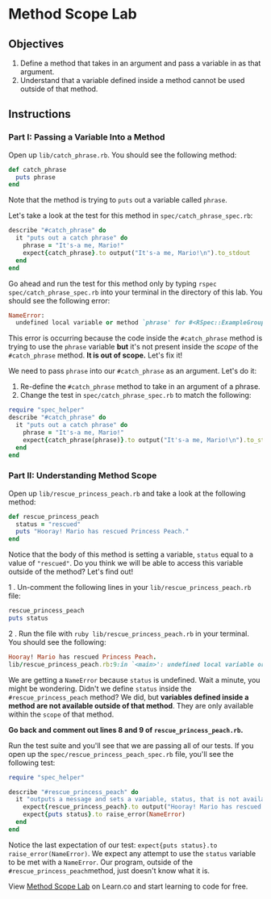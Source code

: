    # Method Scope Lab

## Objectives

1. Define a method that takes in an argument and pass a variable in as that argument.
2. Understand that a variable defined inside a method cannot be used outside of that method.

## Instructions

### Part I: Passing a Variable Into a Method

Open up `lib/catch_phrase.rb`. You should see the following method:

```ruby
def catch_phrase
  puts phrase
end
```

Note that the method is trying to `puts` out a variable called `phrase`.

Let's take a look at the test for this method in `spec/catch_phrase_spec.rb`:

```ruby
describe "#catch_phrase" do
  it "puts out a catch phrase" do
    phrase = "It's-a me, Mario!"
    expect{catch_phrase}.to output("It's-a me, Mario!\n").to_stdout
  end
end
```

Go ahead and run the test for this method only by typing `rspec
spec/catch_phrase_spec.rb` into your terminal in the directory of this lab. You
should see the following error:

```ruby
NameError:
  undefined local variable or method `phrase' for #<RSpec::ExampleGroups::CatchPhrase:0x007f87b9cf04c0>
```

This error is occurring because the code inside the `#catch_phrase` method is
trying to use the `phrase` variable **but** it's not present inside the _scope_
of the `#catch_phrase` method. **It is out of scope.** Let's fix it!

We need to pass `phrase` into our `#catch_phrase` as an argument. Let's do it:

1. Re-define the `#catch_phrase` method to take in an argument of a phrase.
2. Change the test in `spec/catch_phrase_spec.rb` to match the following:

```ruby
require "spec_helper"
describe "#catch_phrase" do
  it "puts out a catch phrase" do
    phrase = "It's-a me, Mario!"
    expect{catch_phrase(phrase)}.to output("It's-a me, Mario!\n").to_stdout
  end
end
```

### Part II: Understanding Method Scope

Open up `lib/rescue_princess_peach.rb` and take a look at the following method:

```ruby
def rescue_princess_peach
  status = "rescued"
  puts "Hooray! Mario has rescued Princess Peach."
end
```

Notice that the body of this method is setting a variable, `status` equal to a
value of `"rescued"`. Do you think we will be able to access this variable
outside of the method? Let's find out!

1 . Un-comment the following lines in your `lib/rescue_princess_peach.rb` file:

```ruby
rescue_princess_peach
puts status
```

2 . Run the file with `ruby lib/rescue_princess_peach.rb` in your terminal. You should see the following:

```ruby
Hooray! Mario has rescued Princess Peach.
lib/rescue_princess_peach.rb:9:in `<main>': undefined local variable or method `status' for main:Object (NameError)
```

We are getting a `NameError` because `status` is undefined. Wait a minute, you
might be wondering. Didn't we define `status` inside the
`#rescue_princess_peach` method? We did, but **variables defined inside a
method are not available outside of that method**. They are only available
within the `scope` of that method.

**Go back and comment out lines 8 and 9 of `rescue_princess_peach.rb`.**

Run the test suite and you'll see that we are passing all of our tests. If you
open up the `spec/rescue_princess_peach_spec.rb` file, you'll see the following
test:

```ruby
require "spec_helper"

describe "#rescue_princess_peach" do
  it "outputs a message and sets a variable, status, that is not available outside of this method" do
    expect{rescue_princess_peach}.to output("Hooray! Mario has rescued Princess Peach.\n").to_stdout
    expect{puts status}.to raise_error(NameError)
  end
end
```

Notice the last expectation of our test: `expect{puts status}.to
raise_error(NameError)`. We expect any attempt to use the `status` variable to
be met with a `NameError`. Our program, outside of the
`#rescue_princess_peach`method, just doesn't know what it is.

<p class='util--hide'>View <a href='https://learn.co/lessons/method-scope-lab'>Method Scope Lab</a> on Learn.co and start learning to code for free.</p>

